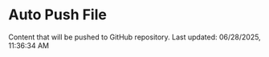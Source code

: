 # Auto Push File

Content that will be pushed to GitHub repository.
Last updated: 06/28/2025, 11:36:34 AM